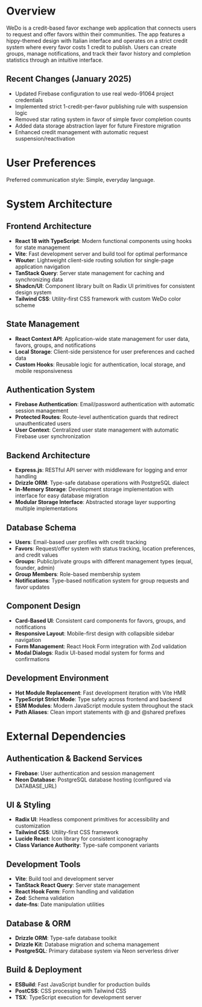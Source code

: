 # Overview

WeDo is a credit-based favor exchange web application that connects users to request and offer favors within their communities. The app features a hippy-themed design with Italian interface and operates on a strict credit system where every favor costs 1 credit to publish. Users can create groups, manage notifications, and track their favor history and completion statistics through an intuitive interface.

## Recent Changes (January 2025)
- Updated Firebase configuration to use real wedo-91064 project credentials
- Implemented strict 1-credit-per-favor publishing rule with suspension logic
- Removed star rating system in favor of simple favor completion counts
- Added data storage abstraction layer for future Firestore migration
- Enhanced credit management with automatic request suspension/reactivation

# User Preferences

Preferred communication style: Simple, everyday language.

# System Architecture

## Frontend Architecture
- **React 18 with TypeScript**: Modern functional components using hooks for state management
- **Vite**: Fast development server and build tool for optimal performance
- **Wouter**: Lightweight client-side routing solution for single-page application navigation
- **TanStack Query**: Server state management for caching and synchronizing data
- **Shadcn/UI**: Component library built on Radix UI primitives for consistent design system
- **Tailwind CSS**: Utility-first CSS framework with custom WeDo color scheme

## State Management
- **React Context API**: Application-wide state management for user data, favors, groups, and notifications
- **Local Storage**: Client-side persistence for user preferences and cached data
- **Custom Hooks**: Reusable logic for authentication, local storage, and mobile responsiveness

## Authentication System
- **Firebase Authentication**: Email/password authentication with automatic session management
- **Protected Routes**: Route-level authentication guards that redirect unauthenticated users
- **User Context**: Centralized user state management with automatic Firebase user synchronization

## Backend Architecture
- **Express.js**: RESTful API server with middleware for logging and error handling
- **Drizzle ORM**: Type-safe database operations with PostgreSQL dialect
- **In-Memory Storage**: Development storage implementation with interface for easy database migration
- **Modular Storage Interface**: Abstracted storage layer supporting multiple implementations

## Database Schema
- **Users**: Email-based user profiles with credit tracking
- **Favors**: Request/offer system with status tracking, location preferences, and credit values
- **Groups**: Public/private groups with different management types (equal, founder, admin)
- **Group Members**: Role-based membership system
- **Notifications**: Type-based notification system for group requests and favor updates

## Component Design
- **Card-Based UI**: Consistent card components for favors, groups, and notifications
- **Responsive Layout**: Mobile-first design with collapsible sidebar navigation
- **Form Management**: React Hook Form integration with Zod validation
- **Modal Dialogs**: Radix UI-based modal system for forms and confirmations

## Development Environment
- **Hot Module Replacement**: Fast development iteration with Vite HMR
- **TypeScript Strict Mode**: Type safety across frontend and backend
- **ESM Modules**: Modern JavaScript module system throughout the stack
- **Path Aliases**: Clean import statements with @ and @shared prefixes

# External Dependencies

## Authentication & Backend Services
- **Firebase**: User authentication and session management
- **Neon Database**: PostgreSQL database hosting (configured via DATABASE_URL)

## UI & Styling
- **Radix UI**: Headless component primitives for accessibility and customization
- **Tailwind CSS**: Utility-first CSS framework
- **Lucide React**: Icon library for consistent iconography
- **Class Variance Authority**: Type-safe component variants

## Development Tools
- **Vite**: Build tool and development server
- **TanStack React Query**: Server state management
- **React Hook Form**: Form handling and validation
- **Zod**: Schema validation
- **date-fns**: Date manipulation utilities

## Database & ORM
- **Drizzle ORM**: Type-safe database toolkit
- **Drizzle Kit**: Database migration and schema management
- **PostgreSQL**: Primary database system via Neon serverless driver

## Build & Deployment
- **ESBuild**: Fast JavaScript bundler for production builds
- **PostCSS**: CSS processing with Tailwind CSS
- **TSX**: TypeScript execution for development server